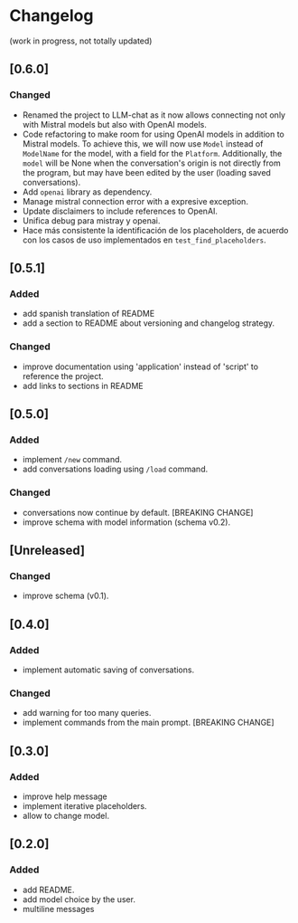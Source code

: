 # Changelog

(work in progress, not totally updated)

## [0.6.0]

### Changed

- Renamed the project to LLM-chat as it now allows connecting not only with Mistral models but also with OpenAI models.
- Code refactoring to make room for using OpenAI models in addition to Mistral models. To achieve this, we will now use `Model` instead of `ModelName` for the model, with a field for the `Platform`. Additionally, the `model` will be None when the conversation's origin is not directly from the program, but may have been edited by the user (loading saved conversations).
- Add `openai` library as dependency.
- Manage mistral connection error with a expresive exception.
- Update disclaimers to include references to OpenAI.
- Unifica debug para mistray y openai.
- Hace más consistente la identificación de los placeholders, de acuerdo con los casos de uso implementados en `test_find_placeholders`.

## [0.5.1]

### Added

- add spanish translation of README
- add a section to README about versioning and changelog strategy.

### Changed

- improve documentation using 'application' instead of 'script' to reference the project.
- add links to sections in README


## [0.5.0]

### Added

- implement `/new` command.
- add conversations loading using `/load` command.

### Changed

- conversations now continue by default. [BREAKING CHANGE]
- improve schema with model information (schema v0.2).

## [Unreleased]

### Changed

- improve schema (v0.1).

## [0.4.0]

### Added

- implement automatic saving of conversations.

### Changed

- add warning for too many queries.
- implement commands from the main prompt. [BREAKING CHANGE]

## [0.3.0]

### Added

-  improve help message
-  implement iterative placeholders.
-  allow to change model.

## [0.2.0]

### Added

- add README.
- add model choice by the user.
- multiline messages
